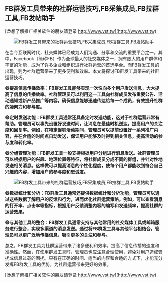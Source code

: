 ## **FB群发工具带来的社群运营技巧,FB采集成员,FB拉群工具,FB发帖助手**

[😍想了解推广相关软件的朋友请登录 http://www.vst.tw](http://www.vst.tw)

 <center><img src="https://vst.tw/MP4/tuiguang/png/5.png" alt="FB群发工具带来的社群运营技巧,FB采集成员,FB拉群工具,FB发帖助手"></center>

在当今互联网时代，社交媒体已经成为人们沟通、分享和交流的重要平台之一。其中，Facebook（简称FB）作为全球最大的社交媒体之一，拥有庞大的用户群体和丰富的功能，成为了许多企业和组织进行社群运营的首选平台。而FB群发工具的出现，则为社群运营带来了更多便利和效率。本文将探讨FB群发工具带来的社群运营技巧。

**😄提高信息传播效率：FB群发工具能够实现一次性向多个用户发送消息，大大提高了信息的传播效率。社群管理员可以利用这一工具向社群成员发布重要公告、活动通知或新产品推广等内容，确保信息能够迅速传达给每一个成员，有效提升社群的凝聚力和参与度。**

**😄定时发送功能：FB群发工具通常还具备定时发送功能，这对于社群运营非常有帮助。管理员可以事先设置好发送时间，让消息在最佳时机送达，提高用户的关注度和回复率。例如，在特定促销活动期间，管理员可以提前设置好一系列推广内容，并在合适的时间点自动发送，保证用户能够及时得到相关信息，提高活动的参与度和转化率。**

**😄分组管理功能：FB群发工具一般支持根据用户分组进行消息发送。社群管理员可以根据用户的兴趣、地理位置等特征，将社群成员分成不同的群组，并针对性地发送相关消息。这样做可以提高消息的个性化程度，使每个用户都能收到符合自己兴趣的内容，增加用户的参与度和忠诚度。**

 <center><img src="https://vst.tw/MP4/tuiguang/png/8.png" alt="FB群发工具带来的社群运营技巧,FB采集成员,FB拉群工具,FB发帖助手"></center>

**😄数据统计和分析：FB群发工具通常还提供数据统计和分析功能，管理员可以通过这些数据了解用户的反馈和行为，进而优化社群运营策略。例如，可以查看消息的打开率、点击率等指标，根据用户反馈调整内容的编写和发送频率，提高社群的运营效果。**

**😄与其他工具的整合：FB群发工具通常支持与其他常用的社交媒体工具或邮箱服务进行整合，实现多渠道的消息发送。通过将FB群发工具与其他平台相结合，管理员可以更广泛地传播信息，吸引更多的关注和参与。**

总之，FB群发工具为社群运营带来了诸多便利和效率，提高了信息传播的速度和准确性。然而，在使用群发工具时，管理员也应注意合理使用，避免对用户造成骚扰或信息过载的困扰。只有在正确的时间、适当的内容和合适的方式下，才能充分发挥FB群发工具的优势，为社群运营带来更好的效果。

[😍想了解推广相关软件的朋友请登录 http://www.vst.tw](http://www.vst.tw)



